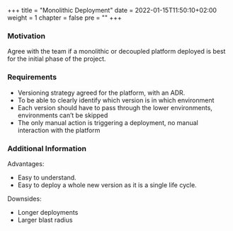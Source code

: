 +++
title = "Monolithic Deployment"
date = 2022-01-15T11:50:10+02:00
weight = 1
chapter = false
pre = "<b></b>"
+++

### Motivation
Agree with the team if a monolithic or decoupled platform deployed is best for the initial phase of the project.

### Requirements
* Versioning strategy agreed for the platform, with an ADR.
* To be able to clearly identify which version is in which environment 
* Each version should have to pass through the lower environments, environments can’t be skipped 
* The only manual action is triggering a deployment, no manual interaction with the platform

### Additional Information

Advantages:
* Easy to understand.
* Easy to deploy a whole new version as it is a single life cycle.

Downsides:
* Longer deployments
* Larger blast radius

